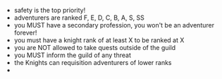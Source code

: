 
* safety is the top priority!
* adventurers are ranked F, E, D, C, B, A, S, SS
* you MUST have a secondary profession, you won't be an adventurer forever!
* you must have a knight rank of at least X to be ranked at X
* you are NOT allowed to take quests outside of the guild
* you MUST inform the guild of any threat
* the Knights can requisition adventurers of lower ranks
*
